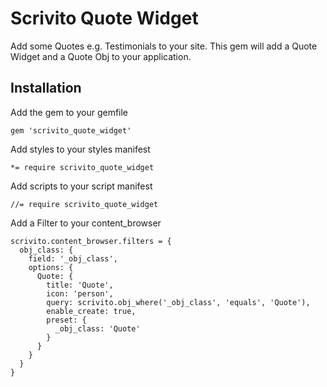 # Scrivito Quote Widget

Add some Quotes e.g. Testimonials to your site.
This gem will add a Quote Widget and a Quote Obj to your application.

## Installation

Add the gem to your gemfile

    gem 'scrivito_quote_widget'

Add styles to your styles manifest

    *= require scrivito_quote_widget

Add scripts to your script manifest

    //= require scrivito_quote_widget

Add a Filter to your content_browser

    scrivito.content_browser.filters = {
      obj_class: {
        field: '_obj_class',
        options: {
          Quote: {
            title: 'Quote',
            icon: 'person',
            query: scrivito.obj_where('_obj_class', 'equals', 'Quote'),
            enable_create: true,
            preset: {
              _obj_class: 'Quote'
            }
          }
        }
      }
    }